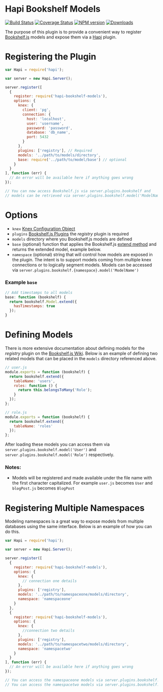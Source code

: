 # Hapi Bookshelf Models
[![Build Status](https://travis-ci.org/lob/hapi-bookshelf-models.svg)](https://travis-ci.org/lob/hapi-bookshelf-models)
[![Coverage Status](https://coveralls.io/repos/lob/hapi-bookshelf-models/badge.svg?branch=master)](https://coveralls.io/r/lob/hapi-bookshelf-models?branch=master)
[![NPM version](https://badge.fury.io/js/hapi-bookshelf-models.svg)](https://npmjs.org/package/hapi-bookshelf-models)
[![Downloads](http://img.shields.io/npm/dm/hapi-bookshelf-models.svg)](https://npmjs.org/package/hapi-bookshelf-models)


The purpose of this plugin is to provide a convenient way to register [Bookshelf.js](http://bookshelfjs.org/) models and expose them via a [Hapi](http://hapijs.com/) plugin.

# Registering the Plugin
```javascript
var Hapi = require('hapi');

var server = new Hapi.Server();

server.register([
  {
    register: require('hapi-bookshelf-models'),
    options: {
      knex: {
        client: 'pg',
        connection: {
          host: 'localhost',
          user: 'username',
          password: 'password',
          database: 'db_name',
          port: 5432
        }
      },
      plugins: ['registry'], // Required
      models: '../path/to/models/directory',
      base: require('../path/to/model/base') // optional
    }
  }
], function (err) {
  // An error will be available here if anything goes wrong
});

// You can now access Bookshelf.js via server.plugins.bookshelf and
// models can be retrieved via server.plugins.bookshelf.model('ModelName')
```

# Options
- ```knex``` [Knex Configuration Object](http://knexjs.org/#Installation-client)
- ```plugins``` [Bookshelf.js Plugins](http://bookshelfjs.org/#Plugins) the _registry_ plugin is required
- ```models``` directory where you Bookshelf.js models are defined
- ```base``` (optional) function that applies the Bookshelf.js [extend method](http://bookshelfjs.org/#Model-extend) and returns the extended model, example below.
- ```namespace``` (optional) string that will control how models are exposed in the plugin. The intent is to support models coming from multiple knex connections or to logically segment models. Models can be accessed via `server.plugins.bookshelf.{namespace}.model('ModelName')`

### Example ```base```
```javascript
// Add timestamps to all models
base: function (bookshelf) {
  return bookshelf.Model.extend({
    hasTimestamps: true
  });
}
```

# Defining Models
There is more extensive documentation about defining models for the _registry_ plugin on the [Bookshelf.js Wiki](https://github.com/tgriesser/bookshelf/wiki/Plugin:-Model-Registry). Below is an example of defining two related models that can be placed in the ```models``` directory referenced above.
```javascript
// user.js
module.exports = function (bookshelf) {
  return bookshelf.extend({
    tableName: 'users',
    roles: function () {
      return this.belongsToMany('Role');
    }
  });
};

// role.js
module.exports = function (bookshelf) {
  return bookshelf.extend({
    tableName: 'roles'
  });
};
```
After loading these models you can access them via ```server.plugins.bookshelf.model('User')``` and ```server.plugins.bookshelf.model('Role')``` respectively.

### Notes:
- Models will be registered and made available under the file name with the first character capitalized. For example ```user.js``` becomes ```User``` and ```blogPost.js``` becomes ```BlogPost```

# Registering Multiple Namespaces
Modeling namespaces is a great way to expose models from multiple databases using the same interface. Below is an example of how you can do this.

```javascript
var Hapi = require('hapi');

var server = new Hapi.Server();

server.register([
  {
    register: require('hapi-bookshelf-models'),
    options: {
      knex: {
        // connection one details
      },
      plugins: ['registry'],
      models: '../path/to/namespaceone/models/directory',
      namespace: 'namespaceone'
    }
  },
  {
    register: require('hapi-bookshelf-models'),
    options: {
      knex: { 
        //connection two details 
      },
      plugins: ['registry'],
      models: '../path/to/namespacetwo/models/directory',
      namespace: 'namespacetwo'
    }
  }
], function (err) {
  // An error will be available here if anything goes wrong
});

// You can access the namespaceone models via server.plugins.bookshelf.namespaceone.model('ModelName')
// You can access the namespacetwo models via server.plugins.bookshelf.namespacetwo.model('ModelName')
```
